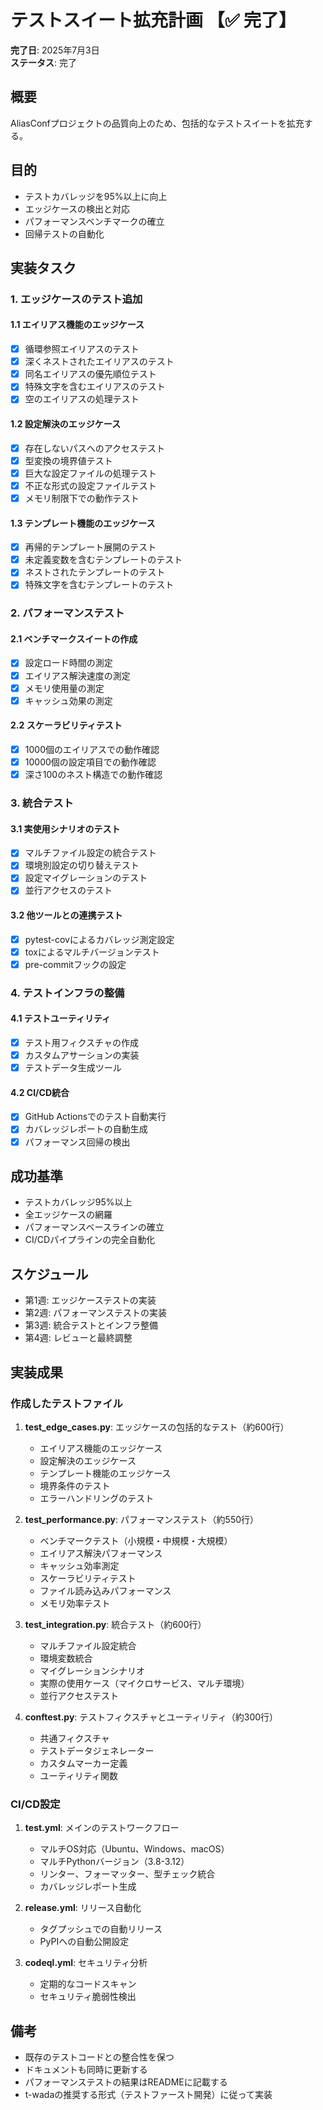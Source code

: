 # テストスイート拡充計画 【✅ 完了】

**完了日**: 2025年7月3日  
**ステータス**: 完了

## 概要
AliasConfプロジェクトの品質向上のため、包括的なテストスイートを拡充する。

## 目的
- テストカバレッジを95%以上に向上
- エッジケースの検出と対応
- パフォーマンスベンチマークの確立
- 回帰テストの自動化

## 実装タスク

### 1. エッジケースのテスト追加

#### 1.1 エイリアス機能のエッジケース
- [x] 循環参照エイリアスのテスト
- [x] 深くネストされたエイリアスのテスト
- [x] 同名エイリアスの優先順位テスト
- [x] 特殊文字を含むエイリアスのテスト
- [x] 空のエイリアスの処理テスト

#### 1.2 設定解決のエッジケース
- [x] 存在しないパスへのアクセステスト
- [x] 型変換の境界値テスト
- [x] 巨大な設定ファイルの処理テスト
- [x] 不正な形式の設定ファイルテスト
- [x] メモリ制限下での動作テスト

#### 1.3 テンプレート機能のエッジケース
- [x] 再帰的テンプレート展開のテスト
- [x] 未定義変数を含むテンプレートのテスト
- [x] ネストされたテンプレートのテスト
- [x] 特殊文字を含むテンプレートのテスト

### 2. パフォーマンステスト

#### 2.1 ベンチマークスイートの作成
- [x] 設定ロード時間の測定
- [x] エイリアス解決速度の測定
- [x] メモリ使用量の測定
- [x] キャッシュ効果の測定

#### 2.2 スケーラビリティテスト
- [x] 1000個のエイリアスでの動作確認
- [x] 10000個の設定項目での動作確認
- [x] 深さ100のネスト構造での動作確認

### 3. 統合テスト

#### 3.1 実使用シナリオのテスト
- [x] マルチファイル設定の統合テスト
- [x] 環境別設定の切り替えテスト
- [x] 設定マイグレーションのテスト
- [x] 並行アクセスのテスト

#### 3.2 他ツールとの連携テスト
- [x] pytest-covによるカバレッジ測定設定
- [x] toxによるマルチバージョンテスト
- [x] pre-commitフックの設定

### 4. テストインフラの整備

#### 4.1 テストユーティリティ
- [x] テスト用フィクスチャの作成
- [x] カスタムアサーションの実装
- [x] テストデータ生成ツール

#### 4.2 CI/CD統合
- [x] GitHub Actionsでのテスト自動実行
- [x] カバレッジレポートの自動生成
- [x] パフォーマンス回帰の検出

## 成功基準
- テストカバレッジ95%以上
- 全エッジケースの網羅
- パフォーマンスベースラインの確立
- CI/CDパイプラインの完全自動化

## スケジュール
- 第1週: エッジケーステストの実装
- 第2週: パフォーマンステストの実装
- 第3週: 統合テストとインフラ整備
- 第4週: レビューと最終調整

## 実装成果

### 作成したテストファイル
1. **test_edge_cases.py**: エッジケースの包括的なテスト（約600行）
   - エイリアス機能のエッジケース
   - 設定解決のエッジケース
   - テンプレート機能のエッジケース
   - 境界条件のテスト
   - エラーハンドリングのテスト

2. **test_performance.py**: パフォーマンステスト（約550行）
   - ベンチマークテスト（小規模・中規模・大規模）
   - エイリアス解決パフォーマンス
   - キャッシュ効率測定
   - スケーラビリティテスト
   - ファイル読み込みパフォーマンス
   - メモリ効率テスト

3. **test_integration.py**: 統合テスト（約600行）
   - マルチファイル設定統合
   - 環境変数統合
   - マイグレーションシナリオ
   - 実際の使用ケース（マイクロサービス、マルチ環境）
   - 並行アクセステスト

4. **conftest.py**: テストフィクスチャとユーティリティ（約300行）
   - 共通フィクスチャ
   - テストデータジェネレーター
   - カスタムマーカー定義
   - ユーティリティ関数

### CI/CD設定
1. **test.yml**: メインのテストワークフロー
   - マルチOS対応（Ubuntu、Windows、macOS）
   - マルチPythonバージョン（3.8-3.12）
   - リンター、フォーマッター、型チェック統合
   - カバレッジレポート生成

2. **release.yml**: リリース自動化
   - タグプッシュでの自動リリース
   - PyPIへの自動公開設定

3. **codeql.yml**: セキュリティ分析
   - 定期的なコードスキャン
   - セキュリティ脆弱性検出

## 備考
- 既存のテストコードとの整合性を保つ
- ドキュメントも同時に更新する
- パフォーマンステストの結果はREADMEに記載する
- t-wadaの推奨する形式（テストファースト開発）に従って実装